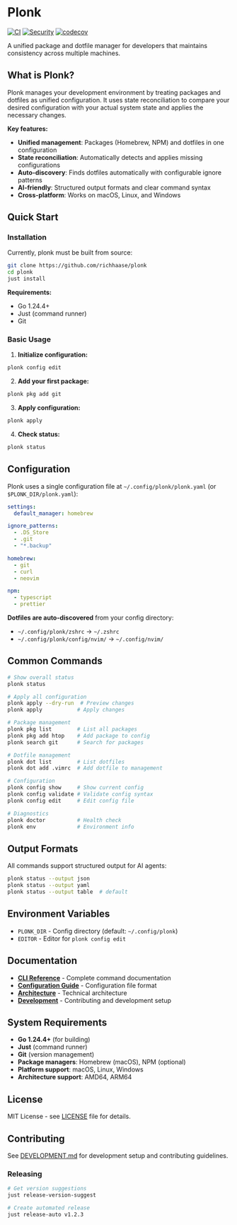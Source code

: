 # Plonk

[![CI](https://github.com/richhaase/plonk/workflows/CI/badge.svg)](https://github.com/richhaase/plonk/actions)
[![Security](https://github.com/richhaase/plonk/workflows/Security%20Check/badge.svg)](https://github.com/richhaase/plonk/actions)
[![codecov](https://codecov.io/gh/richhaase/plonk/branch/main/graph/badge.svg)](https://codecov.io/gh/richhaase/plonk)

A unified package and dotfile manager for developers that maintains consistency across multiple machines.

## What is Plonk?

Plonk manages your development environment by treating packages and dotfiles as unified configuration. It uses state reconciliation to compare your desired configuration with your actual system state and applies the necessary changes.

**Key features:**
- **Unified management**: Packages (Homebrew, NPM) and dotfiles in one configuration
- **State reconciliation**: Automatically detects and applies missing configurations
- **Auto-discovery**: Finds dotfiles automatically with configurable ignore patterns
- **AI-friendly**: Structured output formats and clear command syntax
- **Cross-platform**: Works on macOS, Linux, and Windows

## Quick Start

### Installation

Currently, plonk must be built from source:

```bash
git clone https://github.com/richhaase/plonk
cd plonk
just install
```

**Requirements:**
- Go 1.24.4+
- Just (command runner)
- Git

### Basic Usage

1. **Initialize configuration:**
```bash
plonk config edit
```

2. **Add your first package:**
```bash
plonk pkg add git
```

3. **Apply configuration:**
```bash
plonk apply
```

4. **Check status:**
```bash
plonk status
```

## Configuration

Plonk uses a single configuration file at `~/.config/plonk/plonk.yaml` (or `$PLONK_DIR/plonk.yaml`):

```yaml
settings:
  default_manager: homebrew

ignore_patterns:
  - .DS_Store
  - .git
  - "*.backup"

homebrew:
  - git
  - curl
  - neovim

npm:
  - typescript
  - prettier
```

**Dotfiles are auto-discovered** from your config directory:
- `~/.config/plonk/zshrc` → `~/.zshrc`
- `~/.config/plonk/config/nvim/` → `~/.config/nvim/`

## Common Commands

```bash
# Show overall status
plonk status

# Apply all configuration
plonk apply --dry-run  # Preview changes
plonk apply           # Apply changes

# Package management
plonk pkg list        # List all packages
plonk pkg add htop    # Add package to config
plonk search git      # Search for packages

# Dotfile management
plonk dot list        # List dotfiles
plonk dot add .vimrc  # Add dotfile to management

# Configuration
plonk config show     # Show current config
plonk config validate # Validate config syntax
plonk config edit     # Edit config file

# Diagnostics
plonk doctor          # Health check
plonk env             # Environment info
```

## Output Formats

All commands support structured output for AI agents:

```bash
plonk status --output json
plonk status --output yaml
plonk status --output table  # default
```

## Environment Variables

- `PLONK_DIR` - Config directory (default: `~/.config/plonk`)
- `EDITOR` - Editor for `plonk config edit`

## Documentation

- **[CLI Reference](docs/CLI.md)** - Complete command documentation
- **[Configuration Guide](docs/CONFIGURATION.md)** - Configuration file format
- **[Architecture](docs/ARCHITECTURE.md)** - Technical architecture
- **[Development](docs/DEVELOPMENT.md)** - Contributing and development setup

## System Requirements

- **Go 1.24.4+** (for building)
- **Just** (command runner)
- **Git** (version management)
- **Package managers**: Homebrew (macOS), NPM (optional)
- **Platform support**: macOS, Linux, Windows
- **Architecture support**: AMD64, ARM64

## License

MIT License - see [LICENSE](LICENSE) file for details.

## Contributing

See [DEVELOPMENT.md](docs/DEVELOPMENT.md) for development setup and contributing guidelines.

### Releasing

```bash
# Get version suggestions
just release-version-suggest

# Create automated release
just release-auto v1.2.3
```